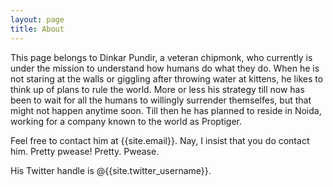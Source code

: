 ```yaml
---
layout: page
title: About
---
```


This page belongs to Dinkar Pundir, a veteran chipmonk, who currently is under the mission to understand how humans do what they do. When he is not staring at the walls or giggling after throwing water at kittens, he likes to think up of plans to rule the world. More or less his strategy till now has been to wait for all the humans to willingly surrender themselfes, but that might not happen anytime soon. Till then he has planned to reside in Noida, working for a company known to the world as Proptiger.

Feel free to contact him at {{site.email}}. Nay, I insist that you do contact him. Pretty pwease! Pretty. Pwease.

His Twitter handle is @{{site.twitter_username}}. 

